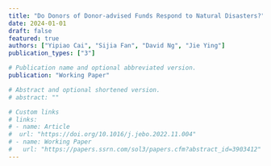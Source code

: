 ```yaml
---
title: "Do Donors of Donor-advised Funds Respond to Natural Disasters?"
date: 2024-01-01
draft: false
featured: true
authors: ["Yipiao Cai", "Sijia Fan", "David Ng", "Jie Ying"]
publication_types: ["3"]

# Publication name and optional abbreviated version.
publication: "Working Paper"

# Abstract and optional shortened version.
# abstract: ""

# Custom links
# links:
# - name: Article
#  url: "https://doi.org/10.1016/j.jebo.2022.11.004"
# - name: Working Paper
#   url: "https://papers.ssrn.com/sol3/papers.cfm?abstract_id=3903412"
---
```


